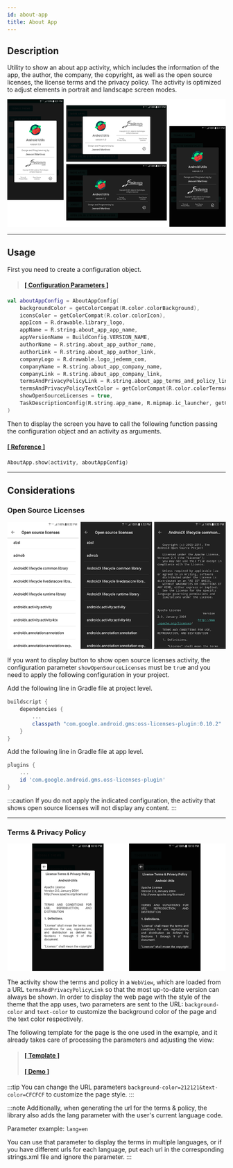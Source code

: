 ```yaml
---
id: about-app
title: About App
---
```


## Description

Utility to show an about app activity, which includes the information of the app, the author, the company, the copyright, as well as the open source 
licenses, the license terms and the privacy policy. The activity is optimized to adjust elements in portrait and landscape screen modes.

![img](../img/about-app/about-app-img1.png)

---

## Usage

First you need to create a configuration object.

> #### <a href="../reference/androidutils/com.jeovanimartinez.androidutils.about/-about-app-config/index.html" target="_blank"><b>[ Configuration Parameters  ]</b></a>

```kotlin
val aboutAppConfig = AboutAppConfig(
    backgroundColor = getColorCompat(R.color.colorBackground),
    iconsColor = getColorCompat(R.color.colorIcon),
    appIcon = R.drawable.library_logo,
    appName = R.string.about_app_app_name,
    appVersionName = BuildConfig.VERSION_NAME,
    authorName = R.string.about_app_author_name,
    authorLink = R.string.about_app_author_link,
    companyLogo = R.drawable.logo_jedemm_com,
    companyName = R.string.about_app_company_name,
    companyLink = R.string.about_app_company_link,
    termsAndPrivacyPolicyLink = R.string.about_app_terms_and_policy_link,
    termsAndPrivacyPolicyTextColor = getColorCompat(R.color.colorTermsAndPrivacyPolicyText),
    showOpenSourceLicenses = true,
    TaskDescriptionConfig(R.string.app_name, R.mipmap.ic_launcher, getColorCompat(R.color.colorBackground))
)
```

Then to display the screen you have to call the following function passing the configuration object and an activity as arguments.

#### <a href="../reference/androidutils/com.jeovanimartinez.androidutils.about/-about-app/index.html" target="_blank"><b>[ Reference ]</b></a>

```kotlin
AboutApp.show(activity, aboutAppConfig)
```

---

## Considerations

### Open Source Licenses

![img](../img/about-app/about-app-img2.png)

If you want to display button to show open source licenses activity, the configuration parameter `showOpenSourceLicenses` must be `tru`e and you need 
to apply the following configuration in your project.

Add the following line in Gradle file at project level.

```gradle {4}
buildscript {
    dependencies {
        ...
        classpath "com.google.android.gms:oss-licenses-plugin:0.10.2"
    }
}
```

Add the following line in Gradle file at app level.
```gradle {3}
plugins {
    ...
    id 'com.google.android.gms.oss-licenses-plugin'
}
```

:::caution
If you do not apply the indicated configuration, the activity that shows open source licenses will not display any content.
:::

---

### Terms & Privacy Policy

![img](../img/about-app/about-app-img3.png)

The activity show the terms and policy in a `WebView`, which are loaded from a URL `termsAndPrivacyPolicyLink` so that the most up-to-date version can 
always be shown. In order to display the web page with the style of the theme that the app uses, two parameters are sent to the URL: `background-color` 
and `text-color` to customize the background color of the page and the text color respectively.

The following template for the page is the one used in the example, and it already takes care of processing the parameters and adjusting the view:

> #### <a href="https://github.com/JeovaniMartinez/Android-Utils/tree/master/resources/terms-and-privacy-policy" target="_blank"><b>[ Template ]</b></a>
> #### <a href="https://jedemm.com/android-utils/terms-and-policy/license.html?background-color=212121&text-color=CFCFCF&lang=en" target="_blank"><b>[ Demo ]</b></a>

:::tip
You can change the URL parameters `background-color=212121&text-color=CFCFCF` to customize the page style.
:::

:::note
Additionally, when generating the url for the terms & policy, the library also adds the lang parameter with the user's current language code.

Parameter example: `lang=en`

You can use that parameter to display the terms in multiple languages, or if you have different urls for each language, put each url in the 
corresponding strings.xml file and ignore the parameter.
:::
